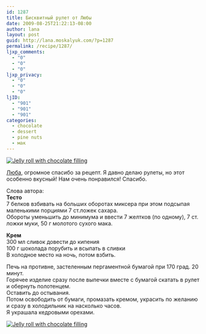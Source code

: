 ```yaml
---
id: 1287
title: Бисквитный рулет от Любы
date: 2009-08-25T21:22:13-08:00
author: lana
layout: post
guid: http://lana.moskalyuk.com/?p=1287
permalink: /recipe/1287/
ljxp_comments:
  - "0"
  - "0"
  - "0"
ljxp_privacy:
  - "0"
  - "0"
  - "0"
ljID:
  - "901"
  - "901"
  - "901"
categories:
  - chocolate
  - dessert
  - pine nuts
  - мак
---
```

<a class="flickr-image alignnone" title="Jelly roll with chocolate filling" href="http://www.flickr.com/photos/67405678@N00/3851084594/" target="_blank"><img src="http://farm3.static.flickr.com/2432/3851084594_094a7dbccf.jpg" alt="Jelly roll with chocolate filling" /></a>

[Люба](http://lubany-b.livejournal.com/30764.html), огромное спасибо за рецепт. Я давно делаю рулеты, но этот особенно вкусный! Нам очень понравился! Спасибо.

Слова автора:  
**Тесто**  
7 белков взбивать на больших оборотах миксера при этом подсыпая маленькими порциями 7 ст.ложек сахара.  
Обороты уменьшить до минимума и ввести 7 желтков (по одному), 7 ст. ложки муки, 50 г молотого сухого мака.

**Крем**  
300 мл сливок довести до кипения  
100 г шоколада порубить и всыпать в сливки  
В холодное место на ночь, потом взбить.

Печь на противне, застеленным пергаментной бумагой при 170 град. 20 минут.  
Горячее изделие сразу после выпечки вместе с бумагой скатать в рулет и обернуть полотенцем.  
Оставить до остывания.  
Потом освободить от бумаги, промазать кремом, украсить по желанию и сразу в холодильник на насколько часов.  
Я украшала кедровыми орехами.

<a class="flickr-image alignnone" title="Jelly roll with chocolate filling" href="http://www.flickr.com/photos/67405678@N00/3850290089/" target="_blank"><img src="http://farm3.static.flickr.com/2496/3850290089_3b5437cd01.jpg" alt="Jelly roll with chocolate filling" /></a>